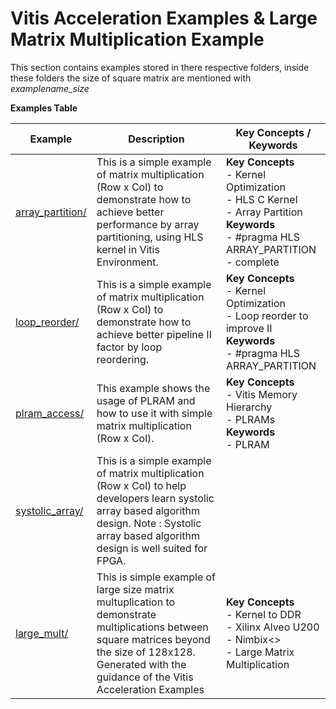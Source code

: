 Vitis Acceleration Examples & Large Matrix Multiplication Example
==================================
This section contains examples stored in there respective folders, inside these folders the size of square matrix are mentioned with *examplename_size*

 __Examples Table__ 

Example        | Description           | Key Concepts / Keywords 
---------------|-----------------------|-------------------------
[array_partition/][]|This is a simple example of matrix multiplication (Row x Col) to demonstrate how to achieve better performance by array partitioning, using HLS kernel in Vitis Environment.|__Key__ __Concepts__<br> - Kernel Optimization<br> - HLS C Kernel<br> - Array Partition<br>__Keywords__<br> - #pragma HLS ARRAY_PARTITION<br> - complete
[loop_reorder/][]|This is a simple example of matrix multiplication (Row x Col) to demonstrate how to achieve better pipeline II factor by loop reordering.|__Key__ __Concepts__<br> - Kernel Optimization<br> - Loop reorder to improve II<br>__Keywords__<br> - #pragma HLS ARRAY_PARTITION
[plram_access/][]|This example shows the usage of PLRAM and how to use it with simple matrix multiplication (Row x Col).|__Key__ __Concepts__<br> - Vitis Memory Hierarchy<br> - PLRAMs<br>__Keywords__<br> - PLRAM
[systolic_array/][]|This is a simple example of matrix multiplication (Row x Col) to help developers learn systolic array based algorithm design. Note : Systolic array based algorithm design is well suited for FPGA.|
[large_mult/][]|This is simple example of large size matrix multuplication to demonstrate multiplications between square matrices beyond the size of 128x128. Generated with the guidance of the Vitis Acceleration Examples|__Key__ __Concepts__<br> - Kernel to DDR<br> - Xilinx Alveo U200<br> - Nimbix<><br> - Large Matrix Multiplication

[.]:.
[array_partition/]:array_partition/
[loop_reorder/]:loop_reorder/
[plram_access/]:plram_access/
[systolic_array/]:systolic_array/
[large_mult/]:large_matrix_mult/
